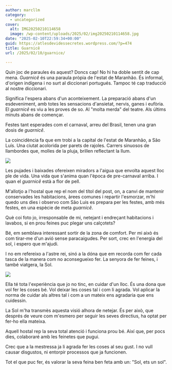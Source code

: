 ```yaml
---
author: marcllm
category:
  - uncategorized
cover:
  alt: IMG20250210114658
  image: /wp-content/uploads/2025/02/img20250210114658.jpg
date: "2025-02-10T22:59:34+00:00"
guid: https://atlesdevidessecretes.wordpress.com/?p=474
title: Guarnicê
url: /2025/02/10/guarnice/

---
```

Quin joc de paraules és aquest? Doncs cap! No hi ha doble sentit de cap mena. _Guarnicê_ és una paraula pròpia de l'estat de Maranhão. És informal, d'origen indígena i no surt al diccionari portugués. Tampoc té cap traducció al nostre diccionari.

Significa l'espera abans d'un aconteixement. La preparació abans d'un esdeveniment, amb totes les sensacions d'ansietat, nervis, ganes i eufòria. El _guarnicê_ es viu a les proves de so. Al "molta merda" del teatre. Als últims minuts abans de començar.

Festes tant esperades com el carnaval, arreu del Brasil, tenen una gran dosis de _guarnicê_.

La coincidència fa que em trobi a la capital de l'estat de Maranhão, a São Luís. Una ciutat acolorida per parets de rajoles. Carrers sinuosos de llambordes que, molles de la pluja, brillen reflectant la llum.

![](/wp-content/uploads/2025/02/img202502091909434827996989889839380.jpg?w=1024)

Les pujades i baixades ofereixen miradors a l'aigua que envolta aquest lloc ple de vida. Una vida que s'anima quan l'època de pre-carnaval arriba. I quan el _guarnicê_ està a flor de pell.

M'allotjo a l'hostal que rep el nom del títol del post, on, a canvi de mantenir conservades les habitacions, àrees comunes i repartir l'esmorzar, m'hi quedo uns dies i observo com São Luis es prepara per les festes, amb més festes, en una espècie de meta _guarnicê_.

Què coi foto jo, irresponsable de mi, netejant i endreçant habitacions i lavabos, si en prou feines puc plegar uns calçotets?

Bé, em semblava interessant sortir de la zona de comfort. Per mi això és com tirar-me d'un avió sense paracaigudes. Per sort, crec en l'energia del sol, i espero que m'ajudi.

I no em refereixo a l'astre rei, sinó a la dóna que em recorda com fer cada tasca de la manera com no aconsegueixo fer. La senyora de fer feines, i també viatgera, la Sol.

![](/wp-content/uploads/2025/02/10000633674878353995457192404.jpg?w=768)

Ella té tota l'experiència que jo no tinc, en cuidar d'un lloc. És una dona que vol fer les coses bé. Vol deixar les coses tal i com li agrada. Vol aplicar la norma de cuidar als altres tal i com a un mateix ens agradaria que ens cuidessin.

La Sol m'ha transmès aquesta visió alhora de netejar. És per això, que després de veure com m'esmero per seguir les seves directius, ha optat per fer-ho ella mateixa.

Aquell hostal rep la seva total atenció i funciona prou bé. Així que, per pocs dies, colaboraré amb les feinetes que pugui.

Crec que a la mestressa ja li agrada fer les coses al seu gust. I no vull causar disgustos, ni entorpir processos que ja funcionen.

Tot el que puc fer, és valorar la seva feina ben feta amb un: "Sol, ets un sol".
